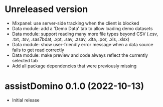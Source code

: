 # Unreleased version

- Mixpanel: use server-side tracking when the client is blocked
- Data module: add a 'Demo Data' tab to allow loading demo datasets
- Data module: support reading many more file types beyond CSV (.csv, .txt, .tsv, .sas7bdat, .xpt, .sav, .zsav, .dta, .por, .xls, .xlsx)
- Data module: show user-friendly error message when a data source fails to get read correctly 
- Data module: make preview and code always reflect the currently selected tab
- Add all package dependencies that were previously missing

# assistDomino 0.1.0 (2022-10-13)

- Initial release
